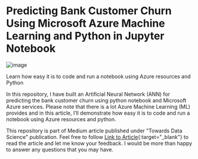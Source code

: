 # Predicting Bank Customer Churn Using Microsoft Azure Machine Learning and Python in Jupyter Notebook
![image](https://github.com/semicolon123/Customer-churn/assets/38205880/2ddaeb22-4e15-4b50-ad14-e078551102fe)

Learn how easy it is to code and run a notebook using Azure resources and Python

In this repository, I have built an Artificial Neural Network (ANN) for predicting the bank customer churn using python notebook and Microsoft Azure services. Please note that there is a lot Azure Machine Learning (ML) provides and in this article, I’ll demonstrate how easy it is to code and run a notebook using Azure resources and python.

This repository is part of Medium article published under "Towards Data Science" publication. Feel free to follow [Link to Article](https://towardsdatascience.com/predicting-bank-customer-churn-using-microsoft-azure-machine-learning-python-in-jupyter-notebook-cbac39e3012a){:target="_blank"} to read the article and let me know your feedback. I would be more than happy to answer any questions that you may have. 

